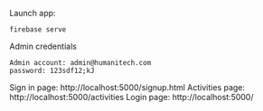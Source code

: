 Launch app:

```
firebase serve
```
Admin credentials
```
Admin account: admin@humanitech.com
password: 123sdf12;kJ
```

Sign in page: http://localhost:5000/signup.html
Activities page: http://localhost:5000/activities
Login page: http://localhost:5000/
